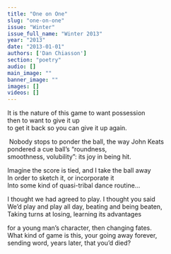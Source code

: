```yaml
---
title: "One on One"
slug: "one-on-one"
issue: "Winter"
issue_full_name: "Winter 2013"
year: "2013"
date: "2013-01-01"
authors: ['Dan Chiasson']
section: "poetry"
audio: []
main_image: ""
banner_image: ""
images: []
videos: []
---
```

It is the nature of this game to want possession  
then to want to give it up  
to get it back so you can give it up again.

 Nobody stops to ponder the ball, the way John Keats  
pondered a cue ball’s “roundness,  
smoothness, volubility”: its joy in being hit.

 Imagine the score is tied, and I take the ball away  
In order to sketch it, or incorporate it  
 Into some kind of quasi-tribal dance routine... 

 I thought we had agreed to play. I thought you said  
We’d play and play all day, beating and being beaten,  
Taking turns at losing, learning its advantages 

 for a young man’s character, then changing fates.  
What kind of game is this, your going away forever,  
sending word, years later, that you’d died?

 

